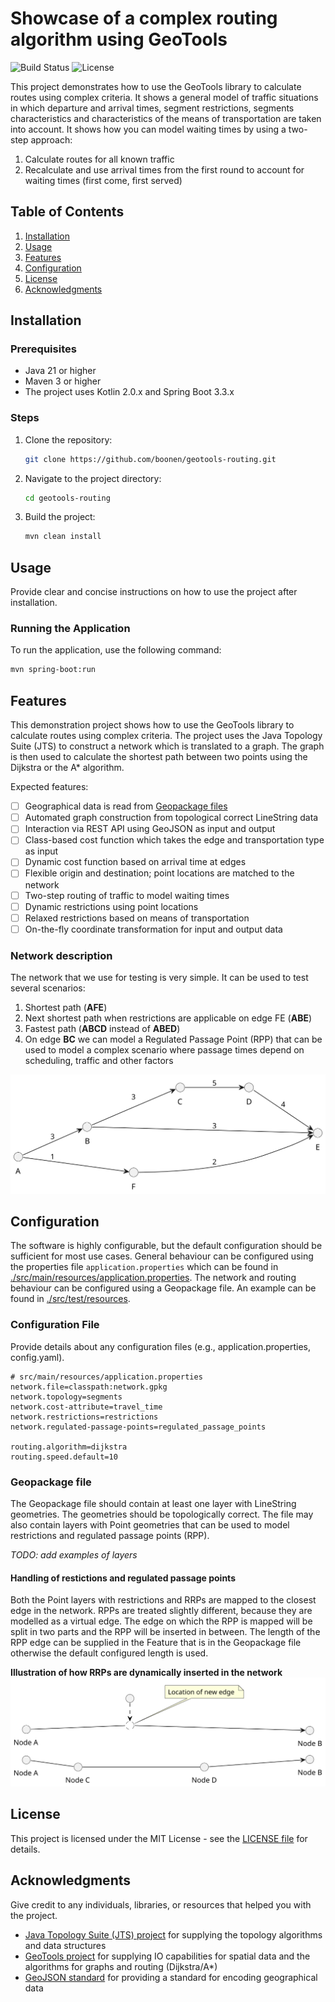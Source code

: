 # Showcase of a complex routing algorithm using GeoTools

![Build Status](https://img.shields.io/github/actions/workflow/status/boonen/geotools-routing/maven.yml) ![License](https://img.shields.io/github/license/boonen/geotools-routing)

This project demonstrates how to use the GeoTools library to calculate routes using complex criteria. It shows a general model of traffic situations in which
departure and arrival times, segment restrictions, segments characteristics and characteristics of the means of transportation are taken into account. It shows
how you can model waiting times by using a two-step approach:

1. Calculate routes for all known traffic
2. Recalculate and use arrival times from the first round to account for waiting times (first come, first served)

## Table of Contents

1. [Installation](#installation)
2. [Usage](#usage)
3. [Features](#features)
4. [Configuration](#configuration)
5. [License](#license)
6. [Acknowledgments](#acknowledgments)

## Installation

### Prerequisites

- Java 21 or higher
- Maven 3 or higher
- The project uses Kotlin 2.0.x and Spring Boot 3.3.x

### Steps

1. Clone the repository:
   ```bash
   git clone https://github.com/boonen/geotools-routing.git
   ```
2. Navigate to the project directory:
   ```bash
   cd geotools-routing
   ```
3. Build the project:
   ```bash
   mvn clean install
   ```
   
## Usage

Provide clear and concise instructions on how to use the project after installation.

### Running the Application

To run the application, use the following command:

```bash
mvn spring-boot:run
```

## Features

This demonstration project shows how to use the GeoTools library to calculate routes using complex criteria. The project uses the Java Topology Suite (JTS) to
construct a network which is translated to a graph. The graph is then used to calculate the shortest path between two points using the Dijkstra or the A*
algorithm. 

Expected features:

- [ ] Geographical data is read from [Geopackage files](https://www.geopackage.org/)
- [ ] Automated graph construction from topological correct LineString data
- [ ] Interaction via REST API using GeoJSON as input and output
- [ ] Class-based cost function which takes the edge and transportation type as input
- [ ] Dynamic cost function based on arrival time at edges
- [ ] Flexible origin and destination; point locations are matched to the network
- [ ] Two-step routing of traffic to model waiting times
- [ ] Dynamic restrictions using point locations
- [ ] Relaxed restrictions based on means of transportation
- [ ] On-the-fly coordinate transformation for input and output data

### Network description

The network that we use for testing is very simple. It can be used to test several scenarios:

1. Shortest path (**AFE**)
2. Next shortest path when restrictions are applicable on edge FE (**ABE**)
3. Fastest path (**ABCD** instead of **ABED**)
4. On edge **BC** we can model a Regulated Passage Point (RPP) that can be used to model a complex scenario where passage times depend on scheduling, traffic
   and other factors

![Routing Network](./docs/network.svg)

## Configuration

The software is highly configurable, but the default configuration should be sufficient for most use cases. General behaviour can be configured using the
properties file `application.properties` which can be found in [./src/main/resources/application.properties](./src/main/resources/application.properties). The
network and routing behaviour can be configured using a Geopackage file. An example can be found in [./src/test/resources](./src/test/resources/test_network.gpkg). 

### Configuration File

Provide details about any configuration files (e.g., application.properties, config.yaml).

```properties
# src/main/resources/application.properties
network.file=classpath:network.gpkg
network.topology=segments
network.cost-attribute=travel_time
network.restrictions=restrictions
network.regulated-passage-points=regulated_passage_points

routing.algorithm=dijkstra
routing.speed.default=10
```

### Geopackage file

The Geopackage file should contain at least one layer with LineString geometries. The geometries should be topologically correct. The file may also contain
layers with Point geometries that can be used to model restrictions and regulated passage points (RPP). 

*TODO: add examples of layers*

#### Handling of restictions and regulated passage points

Both the Point layers with restrictions and RRPs are mapped to the closest edge in the network. RPPs are treated slightly different, because they are modelled 
as a virtual edge. The edge on which the RPP is mapped will be split in two parts and the RPP will be inserted in between. The length of the RPP edge can be
supplied in the Feature that is in the Geopackage file otherwise the default configured length is used.

**Illustration of how RRPs are dynamically inserted in the network**
![Dynamic Node Insertion to support RRPs](./docs/dynamic_node_insertion.svg)

## License

This project is licensed under the MIT License - see the [LICENSE file](./LICENSE) for details.

## Acknowledgments

Give credit to any individuals, libraries, or resources that helped you with the project.

* [Java Topology Suite (JTS) project](https://github.com/locationtech/jts) for supplying the topology algorithms and data structures
* [GeoTools project](https://github.com/geotools/geotools) for supplying IO capabilities for spatial data and the algorithms for graphs and routing (Dijkstra/A*)
* [GeoJSON standard](https://tools.ietf.org/html/rfc7946) for providing a standard for encoding geographical data